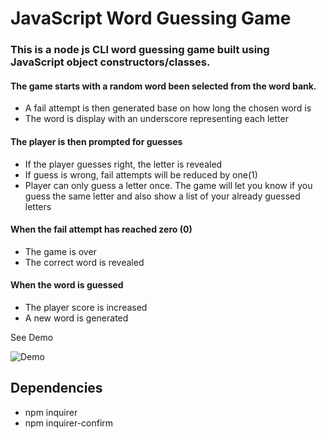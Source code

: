 # JavaScript Word Guessing Game
### This is a node js CLI word guessing game built using JavaScript object constructors/classes. 

#### The game starts with a random word been selected from the word bank. 
* A fail attempt is then generated base on how long the chosen word is
* The word is display with an underscore representing each letter 

#### The player is then prompted for guesses
* If the player guesses right, the letter is revealed
* If guess is wrong, fail attempts will be reduced by one(1)
* Player can only guess a letter once. The game will let you know if you guess the same letter and also show a list of your already guessed letters

#### When the fail attempt has reached zero (0)
* The game is over
* The correct word is revealed

#### When the word is guessed
* The player score is increased
* A new word is generated

See Demo

![Demo](/word_guessing.gif)

## Dependencies
 * npm inquirer
 * npm inquirer-confirm
